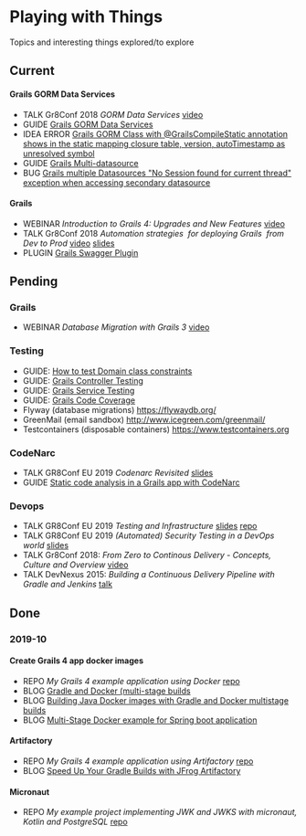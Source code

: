 # Playing with Things

Topics and interesting things explored/to explore

## Current

#### Grails GORM Data Services
* TALK Gr8Conf 2018 *GORM Data Services* [video](https://www.youtube.com/watch?v=jPmXvHvJB_M)
* GUIDE [Grails GORM Data Services](https://guides.grails.org/grails-gorm-data-services/guide/index.html)
* IDEA ERROR [Grails GORM Class with @GrailsCompileStatic annotation shows in the static mapping closure table, version, autoTimestamp as unresolved symbol](https://youtrack.jetbrains.com/issue/IDEA-206196)
* GUIDE [Grails Multi-datasource](http://guides.grails.org/grails-multi-datasource/guide/index.html)
* BUG [Grails multiple Datasources "No Session found for current thread" exception when accessing secondary datasource](https://github.com/grails/grails-core/issues/10383#issuecomment-451925220)

#### Grails  
* WEBINAR *Introduction to Grails 4: Upgrades and New Features* [video](https://www.youtube.com/watch?v=EVA_pIrjVdo)
* TALK Gr8Conf 2018 *Automation strategies  for deploying Grails  from Dev to Prod* [video](https://www.youtube.com/watch?v=papccoNYkhQ) [slides](https://gingkoapp.com/automation-strategies-for-deploying-grails-from-dev-to-prod.html) 
* PLUGIN [Grails Swagger Plugin](https://plugins.grails.org/plugin/ajay-kumar/swagger)

## Pending

### Grails
* WEBINAR *Database Migration with Grails 3* [video](https://www.youtube.com/watch?v=rNdfozn7NCs)

### Testing
* GUIDE: [How to test Domain class constraints](https://guides.grails.org/grails-test-domain-class-constraints/guide/index.html)
* GUIDE: [Grails Controller Testing](https://guides.grails.org/grails-controller-testing/guide/index.html)
* GUIDE: [Grails Service Testing](https://guides.grails.org/grails-mock-basics/guide/index.html)
* GUIDE: [Grails Code Coverage](https://guides.grails.org/grails-code-coverage/guide/index.html)
* Flyway (database migrations) https://flywaydb.org/
* GreenMail (email sandbox) http://www.icegreen.com/greenmail/
* Testcontainers (disposable containers) https://www.testcontainers.org

### CodeNarc
* TALK GR8Conf EU 2019 *Codenarc Revisited* [slides](https://speakerdeck.com/jlstrater/codenarc-revisited-gr8conf-eu-2019)
* GUIDE [Static code analysis in a Grails app with CodeNarc](https://guides.grails.org/grails-codenarc/guide/index.html)

### Devops
* TALK GR8Conf EU 2019 *Testing and Infrastructure* [slides](https://github.com/sparsick/infra-testing-talk/blob/gr8conf19/slides/2019.05%20-%20Gr8Conf-%20Testing%20and%20Infrastructure.pdf) [repo](https://github.com/sparsick/infra-testing-talk/tree/gr8conf19)
* TALK GR8Conf EU 2019 *(Automated) Security Testing in a DevOps world* [slides](https://slides.com/kiview/securitytesting-general#/)
* TALK Gr8Conf 2018: *From Zero to Continous Delivery - Concepts, Culture and Overview* [video](https://www.youtube.com/watch?v=KAo4YMtjMgg) 
* TALK DevNexus 2015: *Building a Continuous Delivery Pipeline with Gradle and Jenkins* [talk](https://www.youtube.com/watch?v=z4yVEKOP50g)  


## Done

### 2019-10

#### Create Grails 4 app docker images
* REPO *My Grails 4 example application using Docker* [repo](https://github.com/aretche/grails4-docker-example-app) 
* BLOG [Gradle and Docker (multi-stage builds](https://codefresh.io/docs/docs/learn-by-example/java/gradle/)
* BLOG [Building Java Docker images with Gradle and Docker multistage builds](http://paulbakker.io/java/docker-gradle-multistage/)
* BLOG [Multi-Stage Docker example for Spring boot application](https://medium.com/@sairamkrish/docker-for-spring-boot-gradle-java-micro-service-done-the-right-way-2f46231dbc06)

#### Artifactory
* REPO *My Grails 4 example application using Artifactory* [repo](https://github.com/aretche/grails4-artifactory-example)
* BLOG [Speed Up Your Gradle Builds with JFrog Artifactory](https://jfrog.com/blog/speed-up-your-gradle-builds-with-jfrog-artifactory/)

#### Micronaut
* REPO *My example project implementing JWK and JWKS with micronaut, Kotlin and PostgreSQL* [repo](https://github.com/aretche/mn-kotlin-jwks-example)
